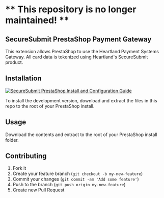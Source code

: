 # ** This repository is no longer maintained! **

## SecureSubmit PrestaShop Payment Gateway

This extension allows PrestaShop to use the Heartland Payment Systems Gateway. All card data is tokenized using Heartland's SecureSubmit product.

## Installation

[![SecureSubmit PrestaShop Install and Configuration Guide](https://img.youtube.com/vi/2Og8hhbodSk/0.jpg)](https://www.youtube.com/watch?v=2Og8hhbodSk)

To install the development version, download and extract the files in this repo to the root of your PrestaShop install.

## Usage
Download the contents and extract to the root of your PrestaShop install folder.

## Contributing

1. Fork it
2. Create your feature branch (`git checkout -b my-new-feature`)
3. Commit your changes (`git commit -am 'Add some feature'`)
4. Push to the branch (`git push origin my-new-feature`)
5. Create new Pull Request
